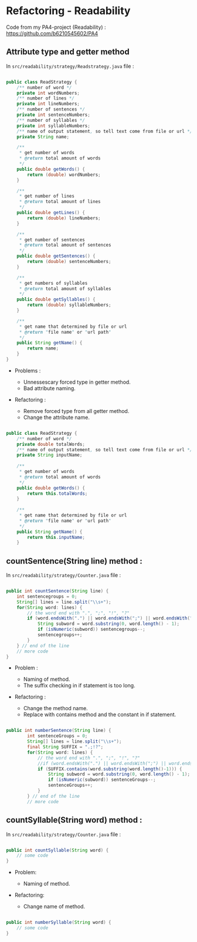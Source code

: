 # Refactoring - Readability

Code from my PA4-project (Readability) : https://github.com/b6210545602/PA4

## Attribute type and getter method

In `src/readability/strategy/Readstrategy.java` file :

``` java

public class ReadStrategy {
    /** number of word */
    private int wordNumbers;
    /** number of lines */
    private int lineNumbers;
    /** number of sentences */
    private int sentenceNumbers;
    /** number of syllables */
    private int syllableNumbers;
    /** name of output statement, so tell text come from file or url */
    private String name;

    /**
     * get number of words
     * @return total amount of words 
     */
    public double getWords() {
        return (double) wordNumbers;
    }

    /**
     * get number of lines
     * @return total amount of lines
     */
    public double getLines() {
        return (double) lineNumbers;
    }

    /**
     * get number of sentences
     * @return total amount of sentences
     */
    public double getSentences() {
        return (double) sentenceNumbers;
    }

    /**
     * get numbers of syllables
     * @return total amount of syllables
     */
    public double getSyllables() {
        return (double) syllableNumbers;
    }

    /**
     * get name that determined by file or url
     * @return "file name" or "url path"
     */
    public String getName() {
        return name;
    }
}

```

- Problems :
    - Unnessescary forced type in getter method.
    - Bad attribute naming.
    
- Refactoring :
    - Remove forced type from all getter method.
    - Change the attribute name.
    
``` java

public class ReadStrategy {
    /** number of word */
    private double totalWords; 
    /** name of output statement, so tell text come from file or url */
    private String inputName;
    
    /**
     * get number of words
     * @return total amount of words 
     */
    public double getWords() {
        return this.totalWords;
    }
    
    /**
     * get name that determined by file or url
     * @return "file name" or "url path"
     */
    public String getName() {
        return this.inputName;
    }

```

## countSentence(String line) method :

In `src/readability/strategy/Counter.java` file :

``` java

public int countSentence(String line) {
    int sentencegroups = 0;
    String[] lines = line.split("\\s+");
    for(String word: lines) {
        // the word end with ".", ";", "!", "?"
        if (word.endsWith(".") || word.endsWith(";") || word.endsWith("!") || word.endsWith("?")) {
            String subword = word.substring(0, word.length() - 1);
            if (isNumeric(subword)) sentencegroups--;
            sentencegroups++;
        }
    } // end of the line
    // more code
}

```

- Problem :
    - Naming of method.
    - The suffix checking in if statement is too long.
    
- Refactoring :
    - Change the method name.
    - Replace with contains method and the constant in if statement.
    

``` java

public int numberSentence(String line) {
        int sentenceGroups = 0;
        String[] lines = line.split("\\s+");
        final String SUFFIX = ".;!?";
        for(String word: lines) {
            // the word end with ".", ";", "!", "?"
            //if (word.endsWith(".") || word.endsWith(";") || word.endsWith("!") || word.endsWith("?")) {
            if (SUFFIX.contains(word.substring(word.length()-1))) {
                String subword = word.substring(0, word.length() - 1);
                if (isNumeric(subword)) sentenceGroups--;
                sentenceGroups++;
            }
        } // end of the line
        // more code

```

## countSyllable(String word) method :

In `src/readability/strategy/Counter.java` file :

``` java

public int countSyllable(String word) {
    // some code
}

```

- Problem:
    - Naming of method.

- Refactoring:
    - Change name of method.
    
``` java

public int numberSyllable(String word) {
    // some code
}

```
